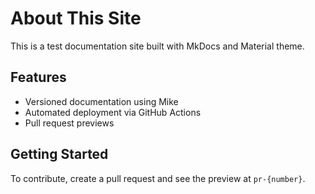 # About This Site

This is a test documentation site built with MkDocs and Material theme.

## Features

- Versioned documentation using Mike
- Automated deployment via GitHub Actions
- Pull request previews

## Getting Started

To contribute, create a pull request and see the preview at `pr-{number}`.
